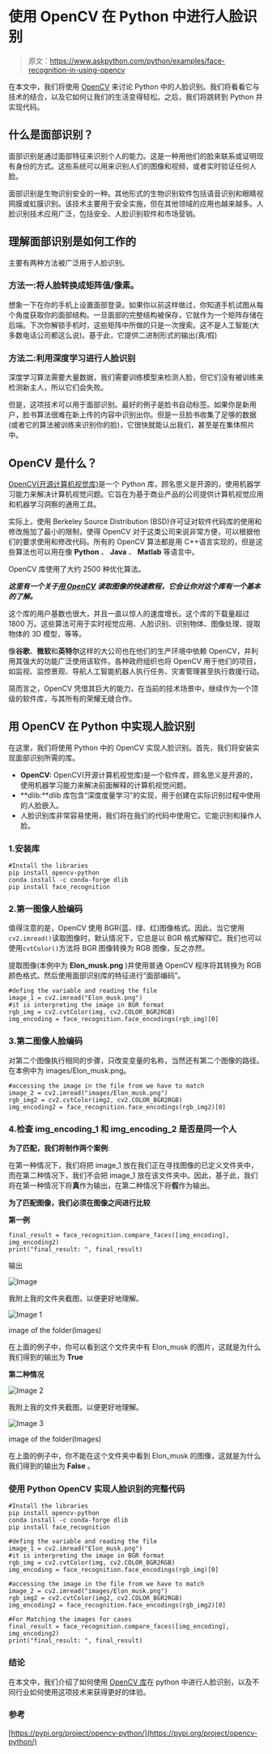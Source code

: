 # 使用 OpenCV 在 Python 中进行人脸识别

> 原文：<https://www.askpython.com/python/examples/face-recognition-in-using-opencv>

在本文中，我们将使用 [OpenCV](https://www.askpython.com/python-modules/read-images-in-python-opencv) 来讨论 Python 中的人脸识别。我们将看看它与技术的结合，以及它如何让我们的生活变得轻松。之后，我们将跳转到 Python 并实现代码。

## 什么是面部识别？

面部识别是通过面部特征来识别个人的能力。这是一种用他们的脸来联系或证明现有身份的方式。这些系统可以用来识别人们的图像和视频，或者实时验证任何人脸。

面部识别是生物识别安全的一种。其他形式的生物识别软件包括语音识别和眼睛视网膜或虹膜识别。该技术主要用于安全实施，但在其他领域的应用也越来越多。人脸识别技术应用广泛，包括安全、人脸识别软件和市场营销。

## 理解面部识别是如何工作的

主要有两种方法被广泛用于人脸识别。

### 方法一:将人脸转换成矩阵值/像素。

想象一下在你的手机上设置面部登录。如果你以前这样做过，你知道手机试图从每个角度获取你的面部结构。一旦面部的完整结构被保存，它就作为一个矩阵存储在后端。下次你解锁手机时，这些矩阵中所做的只是一次搜索。这不是人工智能(大多数电话公司都这么说)。基于此，它提供二进制形式的输出(真/假)

### 方法二:利用深度学习进行人脸识别

深度学习算法需要大量数据，我们需要训练模型来检测人脸，但它们没有被训练来检测新主人，所以它们会失败。

但是，这项技术可以用于面部识别。最好的例子是脸书自动标签。如果你是新用户，脸书算法很难在新上传的内容中识别出你。但是一旦脸书收集了足够的数据(或者它的算法被训练来识别你的脸)，它很快就能认出我们，甚至是在集体照片中。

## OpenCV 是什么？

[OpenCV(开源计算机视觉库)](https://www.askpython.com/python-modules/read-images-in-python-opencv)是一个 Python 库，顾名思义是开源的，使用机器学习能力来解决计算机视觉问题。它旨在为基于商业产品的公司提供计算机视觉应用和机器学习洞察的通用工具。

实际上，使用 Berkeley Source Distribution (BSD)许可证对软件代码库的使用和修改施加了最小的限制，使得 OpenCV 对于这类公司来说非常方便，可以根据他们的要求使用和修改代码。所有的 OpenCV 算法都是用 C++语言实现的，但是这些算法也可以用在像 **Python** 、 **Java** 、 **Matlab** 等语言中。

OpenCV 库使用了大约 2500 种优化算法。

***这里有一个关于[用 OpenCV](https://www.askpython.com/python-modules/read-images-in-python-opencv) 读取图像的快速教程，它会让你对这个库有一个基本的了解。***

这个库的用户基数也很大，并且一直以惊人的速度增长。这个库的下载量超过 1800 万。这些算法可用于实时视觉应用、人脸识别、识别物体、图像处理、提取物体的 3D 模型，等等。

像**谷歌**、**微软**和**英特尔**这样的大公司也在他们的生产环境中依赖 OpenCV，并利用其强大的功能广泛使用该软件。各种政府组织也将 OpenCV 用于他们的项目，如监视、监控景观、导航人工智能机器人执行任务、灾害管理甚至执行救援行动。

简而言之，OpenCV 凭借其巨大的能力，在当前的技术场景中，继续作为一个顶级的软件库，与其所有的荣耀无缝合作。

## 用 OpenCV 在 Python 中实现人脸识别

在这里，我们将使用 Python 中的 OpenCV 实现人脸识别。首先，我们将安装实现面部识别所需的库。

*   **OpenCV:** OpenCV(开源计算机视觉库)是一个软件库，顾名思义是开源的，使用机器学习能力来解决前面解释的计算机视觉问题。
*   **dlib:**dlib 库包含“深度度量学习”的实现，用于创建在实际识别过程中使用的人脸嵌入。
*   人脸识别库非常容易使用，我们将在我们的代码中使用它。它能识别和操作人脸。

### 1.安装库

```
#Install the libraries 
pip install opencv-python
conda install -c conda-forge dlib
pip install face_recognition

```

### 2.第一图像人脸编码

值得注意的是，OpenCV 使用 BGR(蓝、绿、红)图像格式。因此，当它使用`cv2.imread()`读取图像时，默认情况下，它总是以 BGR 格式解释它。我们也可以使用`cvtColor()`方法将 BGR 图像转换为 RGB 图像，反之亦然。

提取图像(本例中为 **Elon_musk.png** )并使用普通 OpenCV 程序将其转换为 RGB 颜色格式。然后使用面部识别库的特征进行“面部编码”。

```
#defing the variable and reading the file
image_1 = cv2.imread("Elon_musk.png")
#it is interpreting the image in BGR format 
rgb_img = cv2.cvtColor(img, cv2.COLOR_BGR2RGB)
img_encoding = face_recognition.face_encodings(rgb_img)[0]

```

### 3.第二图像人脸编码

对第二个图像执行相同的步骤，只改变变量的名称，当然还有第二个图像的路径。在本例中为 images/Elon_musk.png。

```
#accessing the image in the file from we have to match 
image_2 = cv2.imread("images/Elon_musk.png")
rgb_img2 = cv2.cvtColor(img2, cv2.COLOR_BGR2RGB)
img_encoding2 = face_recognition.face_encodings(rgb_img2)[0]

```

### 4.检查 img_encoding_1 和 img_encoding_2 是否是同一个人

**为了匹配，我们将制作两个案例**:

在第一种情况下，我们将把 image_1 放在我们正在寻找图像的已定义文件夹中，而在第二种情况下，我们不会把 image_1 放在该文件夹中。因此，基于此，我们将在第一种情况下将**真**作为输出，在第二种情况下将**假**作为输出。

**为了匹配图像，我们必须在图像之间进行比较**

**第一例**

```
final_result = face_recognition.compare_faces([img_encoding], img_encoding2)
print("final_result: ", final_result)

```

输出

![Image](img/efe34cf360b7cc19df49abfd8c59c143.png)

我附上我的文件夹截图，以便更好地理解。

![Image 1](img/6acfefe640de4327a6da773b665b022c.png)

image of the folder(Images)

在上面的例子中，你可以看到这个文件夹中有 Elon_musk 的图片，这就是为什么我们得到的输出为 **True**

**第二种情况**

![Image 2](img/93d6439eff2bcd9c52b34f9149c563d2.png)

我附上我的文件夹截图，以便更好地理解。

![Image 3](img/dd54d6558aec1eb6729695e8e4fdf81f.png)

image of the folder(Images)

在上面的例子中，你不能在这个文件夹中看到 Elon_musk 的图像，这就是为什么我们得到的输出为 **False** 。

### 使用 Python OpenCV 实现人脸识别的完整代码

```
#Install the libraries 
pip install opencv-python
conda install -c conda-forge dlib
pip install face_recognition

#defing the variable and reading the file
image_1 = cv2.imread("Elon_musk.png")
#it is interpreting the image in BGR format 
rgb_img = cv2.cvtColor(img, cv2.COLOR_BGR2RGB)
img_encoding = face_recognition.face_encodings(rgb_img)[0]

#accessing the image in the file from we have to match 
image_2 = cv2.imread("images/Elon_musk.png")
rgb_img2 = cv2.cvtColor(img2, cv2.COLOR_BGR2RGB)
img_encoding2 = face_recognition.face_encodings(rgb_img2)[0]

#For Matching the images for cases 
final_result = face_recognition.compare_faces([img_encoding], img_encoding2)
print("final_result: ", final_result)

```

### 结论

在本文中，我们介绍了如何使用 [OpenCV 库](https://www.askpython.com/python-modules/detecting-corners-in-python-opencv)在 python 中进行人脸识别，以及不同行业如何使用这项技术来获得更好的体验。

### 参考

[https://pypi.org/project/opencv-python/](https://pypi.org/project/opencv-python/)